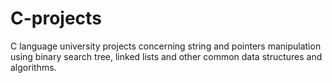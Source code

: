 # C-projects
C language university projects concerning string and pointers manipulation using binary search tree, linked lists and other common data structures and algorithms.
